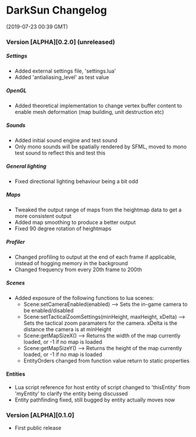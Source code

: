 # DarkSun Changelog
(2019-07-23 00:39 GMT)

### Version [ALPHA][0.2.0] (unreleased)
##### Settings
 - Added external settings file, 'settings.lua'
 - Added 'antialiasing_level' as test value
##### OpenGL
 - Added theoretical implementation to change vertex buffer content to enable mesh deformation (map building, unit destruction etc)
##### Sounds
 - Added initial sound engine and test sound
 - Only mono sounds will be spatially rendered by SFML, moved to mono test sound to reflect this and test this
##### General lighting
 - Fixed directional lighting behaviour being a bit odd
##### Maps
 - Tweaked the output range of maps from the heightmap data to get a more consistent output
 - Added map smoothing to produce a better output
 - Fixed 90 degree rotation of heightmaps
##### Profiler
 - Changed profiling to output at the end of each frame if applicable, instead of hogging memory in the background
 - Changed frequency from every 20th frame to 200th
##### Scenes
 - Added exposure of the following functions to lua scenes:
   - Scene:setCameraEnabled(enabled)	--> Sets the in-game camera to be enabled/disabled
   - Scene:setTacticalZoomSettings(minHeight, maxHeight, xDelta)	--> Sets the tactical zoom paramaters for the camera. xDelta is the distance the camera is at minHeight
   - Scene:getMapSizeX() --> Returns the width of the map currently loaded, or -1 if no map is loaded
   - Scene:getMapSizeY() --> Returns the height of the map currently loaded, or -1 if no map is loaded
   - EntityOrders changed from function value return to static properties 
#### Entities
 - Lua script reference for host entity of script changed to 'thisEntity' from 'myEntity' to clarify the entity being discussed 
 - Entity pathfinding fixed, still bugged by entity actually moves now

### Version [ALPHA][0.1.0]

 - First public release